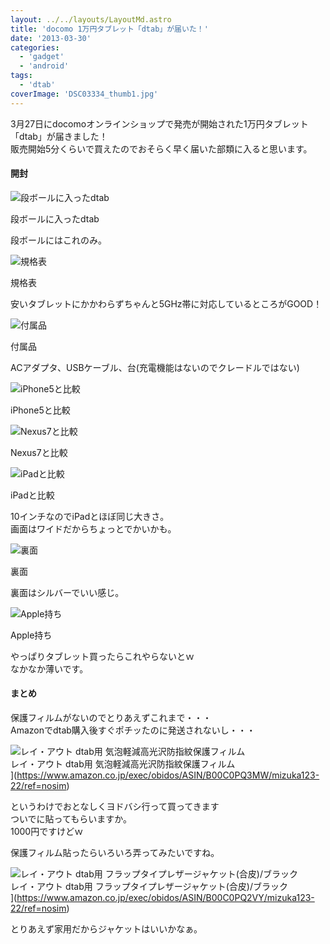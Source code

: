 ```yaml
---
layout: ../../layouts/LayoutMd.astro
title: 'docomo 1万円タブレット「dtab」が届いた！'
date: '2013-03-30'
categories:
  - 'gadget'
  - 'android'
tags:
  - 'dtab'
coverImage: 'DSC03334_thumb1.jpg'
---
```


3月27日にdocomoオンラインショップで発売が開始された1万円タブレット「dtab」が届きました！  
販売開始5分くらいで買えたのでおそらく早く届いた部類に入ると思います。

#### 開封

![段ボールに入ったdtab](/archive/images/DSC03334_thumb.jpg '段ボールに入ったdtab')

段ボールに入ったdtab

段ボールにはこれのみ。

![規格表](/archive/images/DSC03335_thumb.jpg '規格表')

規格表

安いタブレットにかかわらずちゃんと5GHz帯に対応しているところがGOOD！

![付属品](/archive/images/DSC03339_thumb.jpg '付属品')

付属品

ACアダプタ、USBケーブル、台(充電機能はないのでクレードルではない)

![iPhone5と比較](/archive/images/DSC03336_thumb.jpg 'iPhone5と比較')

iPhone5と比較

![Nexus7と比較](/archive/images/DSC03337_thumb.jpg 'Nexus7と比較')

Nexus7と比較

![iPadと比較](/archive/images/DSC03338_thumb.jpg 'iPadと比較')

iPadと比較

10インチなのでiPadとほぼ同じ大きさ。  
画面はワイドだからちょっとでかいかも。

![裏面](/archive/images/DSC03340_thumb.jpg '裏面')

裏面

裏面はシルバーでいい感じ。

![Apple持ち](/archive/images/DSC03341_thumb.jpg 'Apple持ち')

Apple持ち

やっぱりタブレット買ったらこれやらないとｗ  
なかなか薄いです。

#### まとめ

保護フィルムがないのでとりあえずこれまで・・・  
Amazonでdtab購入後すぐポチッたのに発送されないし・・・

![レイ・アウト dtab用 気泡軽減高光沢防指紋保護フィルム](/archive/images/51jHctkDnnL._SL160_.jpg)  
レイ・アウト dtab用 気泡軽減高光沢防指紋保護フィルム  
](https://www.amazon.co.jp/exec/obidos/ASIN/B00C0PQ3MW/mizuka123-22/ref=nosim)

というわけでおとなしくヨドバシ行って買ってきます  
ついでに貼ってもらいますか。  
1000円ですけどｗ

保護フィルム貼ったらいろいろ弄ってみたいですね。

![レイ・アウト dtab用 フラップタイプレザージャケット(合皮)/ブラック](/archive/images/41eU1ztF3zL._SL160_.jpg)  
レイ・アウト dtab用 フラップタイプレザージャケット(合皮)/ブラック  
](https://www.amazon.co.jp/exec/obidos/ASIN/B00C0PQ2VY/mizuka123-22/ref=nosim)

とりあえず家用だからジャケットはいいかなぁ。
